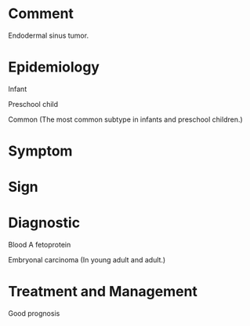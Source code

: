 # Comment

Endodermal sinus tumor.

# Epidemiology

Infant

Preschool child

Common
(The most common subtype in infants and preschool children.)

# Symptom

# Sign

# Diagnostic

Blood A fetoprotein

Embryonal carcinoma
(In young adult and adult.)

# Treatment and Management

Good prognosis
